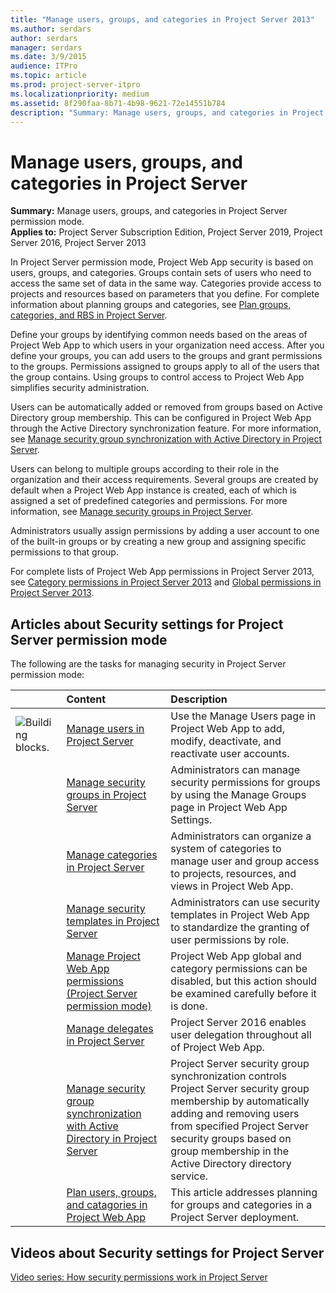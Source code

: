 ```yaml
---
title: "Manage users, groups, and categories in Project Server 2013"
ms.author: serdars
author: serdars
manager: serdars
ms.date: 3/9/2015
audience: ITPro
ms.topic: article
ms.prod: project-server-itpro
ms.localizationpriority: medium
ms.assetid: 8f290faa-8b71-4b98-9621-72e14551b784
description: "Summary: Manage users, groups, and categories in Project Server permission mode."
---
```


# Manage users, groups, and categories in Project Server
 
 **Summary:** Manage users, groups, and categories in Project Server permission mode.<br/>
**Applies to:** Project Server Subscription Edition, Project Server 2019, Project Server 2016, Project Server 2013
  
In Project Server permission mode, Project Web App security is based on users, groups, and categories. Groups contain sets of users who need to access the same set of data in the same way. Categories provide access to projects and resources based on parameters that you define. For complete information about planning groups and categories, see [Plan groups, categories, and RBS in Project Server](plan-groups-categories-and-rbs-in-project-server.md).
  
Define your groups by identifying common needs based on the areas of Project Web App to which users in your organization need access. After you define your groups, you can add users to the groups and grant permissions to the groups. Permissions assigned to groups apply to all of the users that the group contains. Using groups to control access to Project Web App simplifies security administration. 
  
Users can be automatically added or removed from groups based on Active Directory group membership. This can be configured in Project Web App through the Active Directory synchronization feature. For more information, see [Manage security group synchronization with Active Directory in Project Server](manage-security-group-synchronization-with-active-directory-in-project-server.md).
  
Users can belong to multiple groups according to their role in the organization and their access requirements. Several groups are created by default when a Project Web App instance is created, each of which is assigned a set of predefined categories and permissions. For more information, see [Manage security groups in Project Server](manage-security-groups-in-project-server.md).
  
Administrators usually assign permissions by adding a user account to one of the built-in groups or by creating a new group and assigning specific permissions to that group.
  
For complete lists of Project Web App permissions in Project Server 2013, see [Category permissions in Project Server 2013](category-permissions-in-project-server-2013.md) and [Global permissions in Project Server 2013](global-permissions-in-project-server-2013.md).
  
## Articles about Security settings for Project Server permission mode

The following are the tasks for managing security in Project Server permission mode:
  
||**Content**|**Description**|
|:-----|:-----|:-----|
|![Building blocks.](images/mod_icon_buildingblock_M.png)|[Manage users in Project Server](manage-users-in-project-server.md) <br/> |Use the Manage Users page in Project Web App to add, modify, deactivate, and reactivate user accounts.  <br/> |
||[Manage security groups in Project Server](manage-security-groups-in-project-server.md) <br/> |Administrators can manage security permissions for groups by using the Manage Groups page in Project Web App Settings.  <br/> |
||[Manage categories in Project Server](manage-categories-in-project-server.md) <br/> |Administrators can organize a system of categories to manage user and group access to projects, resources, and views in Project Web App.  <br/> |
||[Manage security templates in Project Server](manage-security-templates-in-project-server.md) <br/> |Administrators can use security templates in Project Web App to standardize the granting of user permissions by role.  <br/> |
||[Manage Project Web App permissions (Project Server permission mode)](manage-project-web-app-permissions-project-server-permission-mode.md) <br/> |Project Web App global and category permissions can be disabled, but this action should be examined carefully before it is done.  <br/> |
||[Manage delegates in Project Server](manage-delegates-in-project-server.md) <br/> |Project Server 2016 enables user delegation throughout all of Project Web App.  <br/> |
||[Manage security group synchronization with Active Directory in Project Server](manage-security-group-synchronization-with-active-directory-in-project-server.md) <br/> |Project Server security group synchronization controls Project Server security group membership by automatically adding and removing users from specified Project Server security groups based on group membership in the Active Directory directory service.  <br/> |
||[Plan users, groups, and catagories in Project Web App](plan-groups-categories-and-rbs-in-project-server.md) <br/> |This article addresses planning for groups and categories in a Project Server deployment.  <br/> |
   
## Videos about Security settings for Project Server

[Video series: How security permissions work in Project Server](https://support.office.com/article/Video-series-How-security-permissions-work-in-Project-Server-A19FB429-4F8F-4AA1-A186-8A33650C9801?ui=en-US&rs=en-US&ad=US)
  

   

